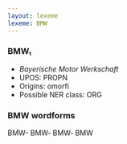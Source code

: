 ```yaml
---
layout: lexeme
lexeme: BMW
---
```


###  BMW₁

* _Bayerische Motor Werkschaft_
* UPOS:  PROPN
* Origins: omorfi 
* Possible NER class:  ORG


### BMW wordforms

BMW-
BMW‐
BMW‑
BMW

